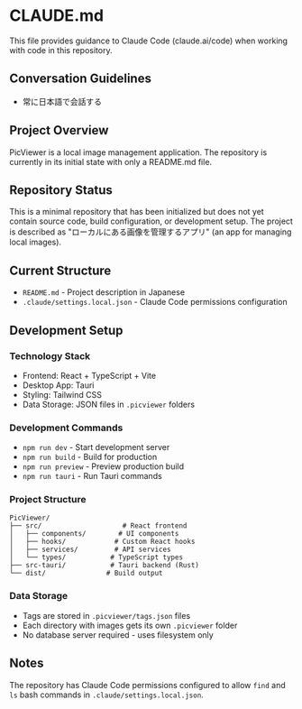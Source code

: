 # CLAUDE.md

This file provides guidance to Claude Code (claude.ai/code) when working with code in this repository.

## Conversation Guidelines

- 常に日本語で会話する

## Project Overview

PicViewer is a local image management application. The repository is currently in its initial state with only a README.md file.

## Repository Status

This is a minimal repository that has been initialized but does not yet contain source code, build configuration, or development setup. The project is described as "ローカルにある画像を管理するアプリ" (an app for managing local images).

## Current Structure

- `README.md` - Project description in Japanese
- `.claude/settings.local.json` - Claude Code permissions configuration

## Development Setup

### Technology Stack
- Frontend: React + TypeScript + Vite
- Desktop App: Tauri
- Styling: Tailwind CSS
- Data Storage: JSON files in `.picviewer` folders

### Development Commands
- `npm run dev` - Start development server
- `npm run build` - Build for production
- `npm run preview` - Preview production build
- `npm run tauri` - Run Tauri commands

### Project Structure
```
PicViewer/
├── src/                    # React frontend
│   ├── components/        # UI components
│   ├── hooks/            # Custom React hooks
│   ├── services/         # API services
│   └── types/           # TypeScript types
├── src-tauri/           # Tauri backend (Rust)
└── dist/               # Build output
```

### Data Storage
- Tags are stored in `.picviewer/tags.json` files
- Each directory with images gets its own `.picviewer` folder
- No database server required - uses filesystem only

## Notes

The repository has Claude Code permissions configured to allow `find` and `ls` bash commands in `.claude/settings.local.json`.